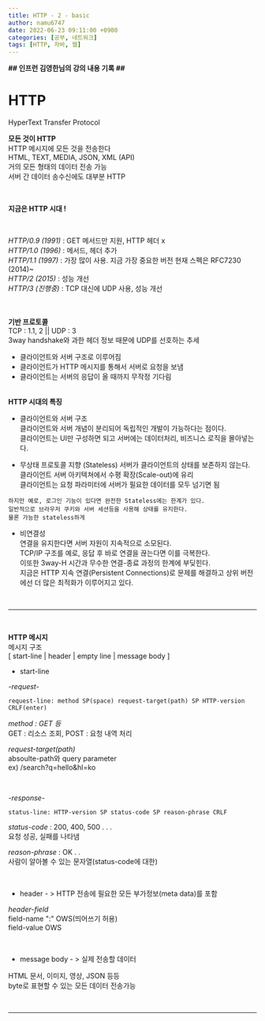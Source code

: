 ```yaml
---
title: HTTP - 2 - basic
author: namu6747
date: 2022-06-23 09:11:00 +0900
categories: [공부, 네트워크]
tags: [HTTP, 자바, 웹]
---
```


**## 인프런 김영한님의 강의 내용 기록 ##**

# HTTP 
HyperText Transfer Protocol   

**모든 것이 HTTP**   
HTTP 메시지에 모든 것을 전송한다   
HTML, TEXT, MEDIA, JSON, XML (API)   
거의 모든 형태의 데이터 전송 가능   
서버 간 데이터 송수신에도 대부분 HTTP   

<br/>

**지금은 HTTP 시대 !**

<br/>

*HTTP/0.9 (1991)* : GET 메서드만 지원, HTTP 헤더 x     
*HTTP/1.0 (1996)* : 메서드, 헤더 추가    
*HTTP/1.1 (1997)* : 가장 많이 사용. 지금 가장 중요한 버전 현재 스펙은 RFC7230 (2014)~    
*HTTP/2 (2015)* : 성능 개선   
*HTTP/3 (진행중)* : TCP 대신에 UDP 사용, 성능 개선   
<br/><br/>

**기반 프로토콜**   
TCP : 1.1, 2  || UDP : 3   
3way handshake와 과한 헤더 정보 때문에 UDP를 선호하는 추세   

* 클라이언트와 서버 구조로 이루어짐   
* 클라이언트가 HTTP 메시지를 통해서 서버로 요청을 보냄   
* 클라이언트는 서버의 응답이 올 때까지 무작정 기다림
<br/><br/>

**HTTP 시대의 특징**   
* 클라이언트와 서버 구조   
클라이언트와 서버 개념이 분리되어 독립적인 개발이 가능하다는 점이다.   
클라이언트는 UI만 구성하면 되고 서버에는 데이터처리, 비즈니스 로직을 몰아넣는다.

- 무상태 프로토콜 지향 (Stateless)
서버가 클라이언트의 상태를 보존하지 않는다.   
클라이언트 서버 아키텍쳐에서 수평 확장(Scale-out)에 유리   
클라이언트는 요청 파라미터에 서버가 필요한 데이터를 모두 넘기면 됨   

```
하지만 예로, 로그인 기능이 있다면 완전한 Stateless에는 한계가 있다.   
일반적으로 브라우저 쿠키와 서버 세션등을 사용해 상태를 유지한다.   
물론 가능한 stateless하게
```

- 비연결성   
연결을 유지한다면 서버 자원이 지속적으로 소모된다.   
TCP/IP 구조를 예로, 응답 후 바로 연결을 끊는다면 이를 극복한다.   
이또한 3way-H 시간과 무수한 연결-종료 과정의 한계에 부딪힌다.   
지금은 HTTP 지속 연결(Persistent Connections)로 문제를 해결하고
상위 버전에선 더 많은 최적화가 이루어지고 있다.

<br>

- - -

<br>

**HTTP 메시지**   
메시지 구조   
[ start-line | header | empty line | message body ] 

- start-line
 
*-request-*   
   

	request-line: method SP(space) request-target(path) SP HTTP-version CRLF(enter)

*method : GET 등*   
 GET : 리소스 조회, POST : 요청 내역 처리   

*request-target(path)*   
 absoulte-path와 query parameter   
 ex) /search?q=hello&hI=ko   

<br/>

*-response-*   
   

	status-line: HTTP-version SP status-code SP reason-phrase CRLF


*status-code* : 200, 400, 500 . . .   
 요청 성공, 실패를 나타냄   

*reason-phrase* : OK . .    
 사람이 알아볼 수 있는 문자열(status-code에 대한)   

<br/>

- header - > HTTP 전송에 필요한 모든 부가정보(meta data)를 포함   

*header-field*   
field-name ":" OWS(띄어쓰기 허용)   
field-value OWS   

<br/>

- message body - > 실제 전송할 데이터    

HTML 문서, 이미지, 영상, JSON 등등   
byte로 표현할 수 있는 모든 데이터 전송가능   

<br/>

- - - - - - - - 

